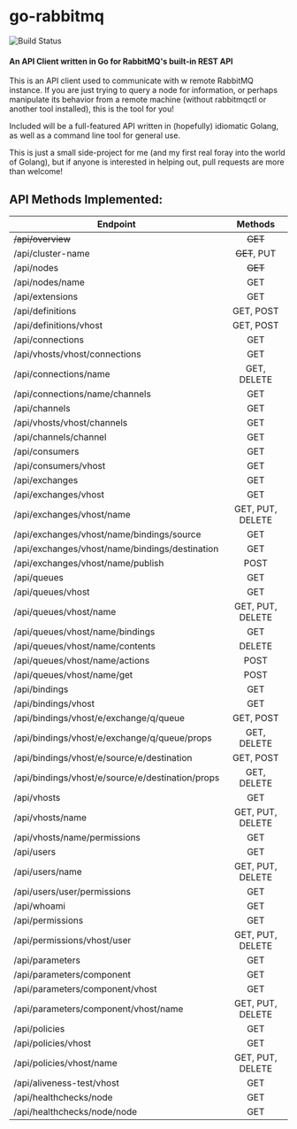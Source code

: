 # go-rabbitmq
![Build Status](https://travis-ci.org/sklarsa/go-rabbitmq.svg?branch=master)
#### An API Client written in Go for RabbitMQ's built-in REST API
This is an API client used to communicate with w remote RabbitMQ instance.  If you are just trying to query a node for information, or perhaps manipulate its behavior from a remote machine (without rabbitmqctl or another tool installed), this is the tool for you!

Included will be a full-featured API written in (hopefully) idiomatic Golang, as well as a command line tool for general use.

This is just a small side-project for me (and my first real foray into the world of Golang), but if anyone is interested in helping out, pull requests are more than welcome!

## API Methods Implemented:
| Endpoint        | Methods           |
| --------------  |:-----------------:|
|~~/api/overview~~ | ~~GET~~ |
|/api/cluster-name | ~~GET~~, PUT |
|/api/nodes | ~~GET~~
|/api/nodes/name | GET
|/api/extensions | GET
|/api/definitions | GET, POST
|/api/definitions/vhost | GET, POST
|/api/connections | GET
|/api/vhosts/vhost/connections | GET
|/api/connections/name | GET, DELETE
|/api/connections/name/channels | GET
|/api/channels | GET
|/api/vhosts/vhost/channels | GET
|/api/channels/channel | GET
|/api/consumers | GET
|/api/consumers/vhost | GET
|/api/exchanges | GET
|/api/exchanges/vhost | GET
|/api/exchanges/vhost/name | GET, PUT, DELETE
|/api/exchanges/vhost/name/bindings/source | GET
|/api/exchanges/vhost/name/bindings/destination | GET
|/api/exchanges/vhost/name/publish | POST
|/api/queues | GET
|/api/queues/vhost | GET
|/api/queues/vhost/name | GET, PUT, DELETE
|/api/queues/vhost/name/bindings | GET
|/api/queues/vhost/name/contents | DELETE
|/api/queues/vhost/name/actions | POST
|/api/queues/vhost/name/get | POST
|/api/bindings | GET
|/api/bindings/vhost | GET
|/api/bindings/vhost/e/exchange/q/queue | GET, POST
|/api/bindings/vhost/e/exchange/q/queue/props | GET, DELETE
|/api/bindings/vhost/e/source/e/destination | GET, POST
|/api/bindings/vhost/e/source/e/destination/props | GET, DELETE
|/api/vhosts | GET
|/api/vhosts/name | GET, PUT, DELETE
|/api/vhosts/name/permissions | GET
|/api/users | GET
|/api/users/name | GET, PUT, DELETE
/api/users/user/permissions | GET
/api/whoami | GET
/api/permissions | GET
/api/permissions/vhost/user | GET, PUT, DELETE
/api/parameters | GET
/api/parameters/component | GET
/api/parameters/component/vhost | GET
/api/parameters/component/vhost/name | GET, PUT, DELETE
/api/policies | GET
/api/policies/vhost | GET
/api/policies/vhost/name | GET, PUT, DELETE
/api/aliveness-test/vhost | GET
/api/healthchecks/node | GET
/api/healthchecks/node/node | GET
